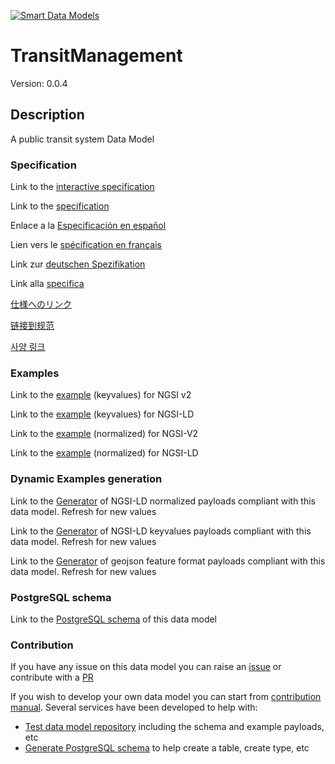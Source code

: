 [![Smart Data Models](https://smartdatamodels.org/wp-content/uploads/2022/01/SmartDataModels_logo.png "Logo")](https://smartdatamodels.org)
# TransitManagement
Version: 0.0.4

## Description 

A public transit system Data Model
### Specification

Link to the [interactive specification](https://swagger.lab.fiware.org/?url=https://smart-data-models.github.io/dataModel.UrbanMobility/TransitManagement/swagger.yaml)

Link to the [specification](https://github.com/smart-data-models/dataModel.UrbanMobility/blob/master/TransitManagement/doc/spec.md)

Enlace a la [Especificación en español](https://github.com/smart-data-models/dataModel.UrbanMobility/blob/master/TransitManagement/doc/spec_ES.md)

Lien vers le [spécification en français](https://github.com/smart-data-models/dataModel.UrbanMobility/blob/master/TransitManagement/doc/spec_FR.md)

Link zur [deutschen Spezifikation](https://github.com/smart-data-models/dataModel.UrbanMobility/blob/master/TransitManagement/doc/spec_DE.md)

Link alla [specifica](https://github.com/smart-data-models/dataModel.UrbanMobility/blob/master/TransitManagement/doc/spec_IT.md)

[仕様へのリンク](https://github.com/smart-data-models/dataModel.UrbanMobility/blob/master/TransitManagement/doc/spec_JA.md)

[链接到规范](https://github.com/smart-data-models/dataModel.UrbanMobility/blob/master/TransitManagement/doc/spec_ZH.md)

[사양 링크](https://github.com/smart-data-models/dataModel.UrbanMobility/blob/master/TransitManagement/doc/spec_KO.md)
### Examples

Link to the [example](https://smart-data-models.github.io/dataModel.UrbanMobility/TransitManagement/examples/example.json) (keyvalues) for NGSI v2

Link to the [example](https://smart-data-models.github.io/dataModel.UrbanMobility/TransitManagement/examples/example.jsonld) (keyvalues) for NGSI-LD

Link to the [example](https://smart-data-models.github.io/dataModel.UrbanMobility/TransitManagement/examples/example-normalized.json) (normalized) for NGSI-V2

Link to the [example](https://smart-data-models.github.io/dataModel.UrbanMobility/TransitManagement/examples/example-normalized.jsonld) (normalized) for NGSI-LD
### Dynamic Examples generation

Link to the [Generator](https://smartdatamodels.org/extra/ngsi-ld_generator.php?schemaUrl=https://raw.githubusercontent.com/smart-data-models/dataModel.UrbanMobility/master/TransitManagement/schema.json&email=info@smartdatamodels.org) of NGSI-LD normalized payloads compliant with this data model. Refresh for new values

Link to the [Generator](https://smartdatamodels.org/extra/ngsi-ld_generator_keyvalues.php?schemaUrl=https://raw.githubusercontent.com/smart-data-models/dataModel.UrbanMobility/master/TransitManagement/schema.json&email=info@smartdatamodels.org) of NGSI-LD keyvalues payloads compliant with this data model. Refresh for new values

Link to the [Generator](https://smartdatamodels.org/extra/geojson_features_generator.php?schemaUrl=https://raw.githubusercontent.com/smart-data-models/dataModel.UrbanMobility/master/TransitManagement/schema.json&email=info@smartdatamodels.org) of geojson feature format payloads compliant with this data model. Refresh for new values
### PostgreSQL schema

Link to the [PostgreSQL schema](https://github.com/smart-data-models/dataModel.UrbanMobility/blob/master/TransitManagement/schema.sql) of this data model
### Contribution

 If you have any issue on this data model you can raise an [issue](https://github.com/smart-data-models/dataModel.UrbanMobility/issues)  or contribute with a [PR](https://github.com/smart-data-models/dataModel.UrbanMobility/pulls)

 If you wish to develop your own data model you can start from [contribution manual](https://bit.ly/contribution_manual). Several services have been developed to help with: 
 - [Test data model repository](https://smartdatamodels.org/index.php/data-models-contribution-api/) including the schema and example payloads, etc
 - [Generate PostgreSQL schema](https://smartdatamodels.org/index.php/sql-service/) to help create a table, create type, etc